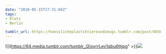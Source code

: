 ```yaml
---
date: "2010-05-15T17:31:04Z"
tags:
- Klotz
- Berlin

tumblr_url: https://haesslicheplastiktiereundzeugs.tumblr.com/post/603876042
---
```

![](https://64.media.tumblr.com/tumblr_l2ioyrrLev1qbu6ttjpg" >}}![](https://64.media.tumblr.com/tumblr_l2ioz2Jw6a1qbu6tt.jpg)

